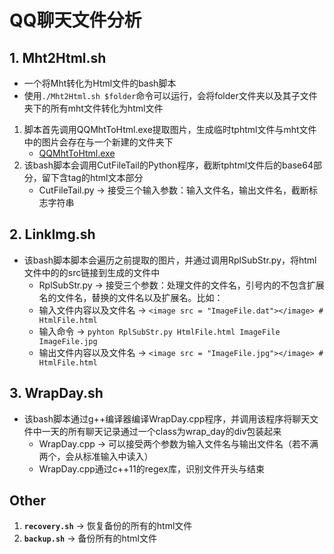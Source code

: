 # QQ聊天文件分析

## 1. Mht2Html.sh

- 一个将Mht转化为Html文件的bash脚本
- 使用`./Mht2Html.sh $folder`命令可以运行，会将folder文件夹以及其子文件夹下的所有mht文件转化为html文件
1. 脚本首先调用QQMhtToHtml.exe提取图片，生成临时tphtml文件与mht文件中的图片会存在与一个新建的文件夹下
    - <a href="https://github.com/Baozisoftware/QQMhtToHtml">QQMhtToHtml.exe</a>
2. 该bash脚本会调用CutFileTail的Python程序，截断tphtml文件后的base64部分，留下含tag的html文本部分
    - CutFileTail.py &rarr; 接受三个输入参数：输入文件名，输出文件名，截断标志字符串

## 2. LinkImg.sh

- 该bash脚本脚本会遍历之前提取的图片，并通过调用RplSubStr.py，将html文件中的<image>的src链接到生成的文件中
  - RplSubStr.py &rarr; 接受三个参数：处理文件的文件名，引号内的不包含扩展名的文件名，替换的文件名以及扩展名。比如：
  - 输入文件内容以及文件名 &rarr; `<image src = "ImageFile.dat"></image> # HtmlFile.html`
  - 输入命令 &rarr; `pyhton RplSubStr.py HtmlFile.html ImageFile ImageFile.jpg`
  - 输出文件内容以及文件名 &rarr; `<image src = "ImageFile.jpg"></image> # HtmlFile.html`

## 3. WrapDay.sh

- 该bash脚本通过g++编译器编译WrapDay.cpp程序，并调用该程序将聊天文件中一天的所有聊天记录通过一个class为wrap_day的div包装起来
  - WrapDay.cpp &rarr; 可以接受两个参数为输入文件名与输出文件名（若不满两个，会从标准输入中读入）
  - WrapDay.cpp通过c++11的regex库，识别文件开头与结束

## Other

1. **`recovery.sh`** &rarr; 恢复备份的所有的html文件
2. **`backup.sh`** &rarr; 备份所有的html文件